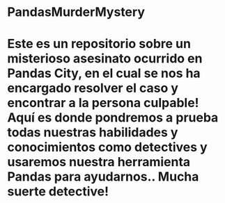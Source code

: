 # PandasMurderMystery
# Este es un repositorio sobre un misterioso asesinato ocurrido en Pandas City, en el cual se nos ha encargado resolver el caso y encontrar a la persona culpable! Aquí es donde pondremos a prueba todas nuestras habilidades y conocimientos como detectives y usaremos nuestra herramienta Pandas para ayudarnos.. Mucha suerte detective!
